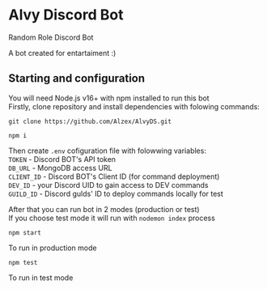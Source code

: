 # Alvy Discord Bot
Random Role Discord Bot

А bot created for entartaiment :)  

## Starting and configuration 
You will need Node.js v16+ with npm installed to run this bot  
Firstly, clone repository and install dependencies with folowing commands:  
```
git clone https://github.com/Alzex/AlvyDS.git  

npm i
```  

Then create `.env` cofiguration file with folowwing variables:  
`TOKEN` - Discord BOT's API token  
`DB_URL` - MongoDB access URL  
`CLIENT_ID` - Discord BOT's Client ID (for command deployment)  
`DEV_ID` - your Discord UID to gain access to DEV commands  
`GUILD_ID` - Discord gulds' ID to deploy commands locally for test  

After that you can run bot in 2 modes (production or test)  
If you choose test mode it will run with `nodemon index` process  
```
npm start
```
To run in production mode  
```
npm test
```
To run in test mode

